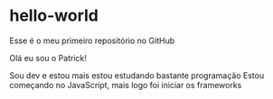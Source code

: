 # hello-world
Esse é o meu primeiro repositório no GitHub

Olá eu sou o Patrick!

Sou dev e estou mais estou estudando bastante programação
Estou começando no JavaScript, mais logo foi iniciar os frameworks

